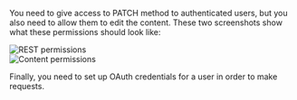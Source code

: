 You need to give access to PATCH method to authenticated users, but you also need to allow them to edit the content. These two screenshots show what these permissions should look like:

![REST permissions](https://www.drupal.org/files/permissions_rest.png)  
![Content permissions](https://www.drupal.org/files/permissions_content.png)

Finally, you need to set up OAuth credentials for a user in order to make requests.
